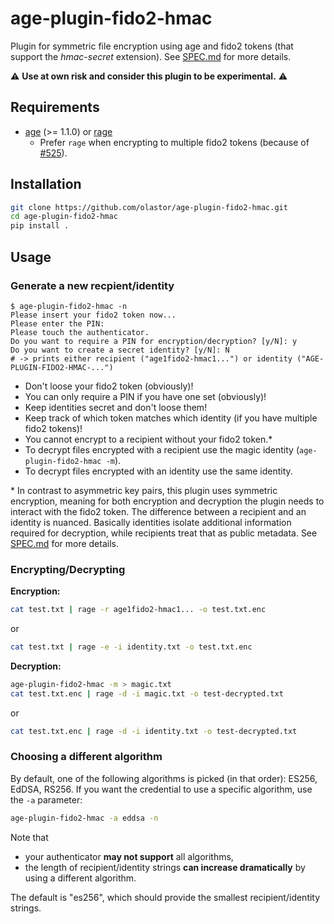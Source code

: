 # age-plugin-fido2-hmac

Plugin for symmetric file encryption using age and fido2 tokens (that support the _hmac-secret_ extension). See [SPEC.md](https://github.com/olastor/age-plugin-fido2-hmac/blob/main/SPEC.md) for more details.

⚠️ **Use at own risk and consider this plugin to be experimental.** ⚠️

## Requirements

- [age](https://github.com/FiloSottile/age) (>= 1.1.0) or [rage](https://github.com/str4d/rage)
  - Prefer `rage` when encrypting to multiple fido2 tokens (because of [#525](https://github.com/FiloSottile/age/issues/526)).

## Installation

```bash
git clone https://github.com/olastor/age-plugin-fido2-hmac.git
cd age-plugin-fido2-hmac
pip install .
```

## Usage

### Generate a new recpient/identity

```
$ age-plugin-fido2-hmac -n
Please insert your fido2 token now...
Please enter the PIN:
Please touch the authenticator.
Do you want to require a PIN for encryption/decryption? [y/N]: y
Do you want to create a secret identity? [y/N]: N
# -> prints either recipient ("age1fido2-hmac1...") or identity ("AGE-PLUGIN-FIDO2-HMAC-...")
```

- Don't loose your fido2 token (obviously)!
- You can only require a PIN if you have one set (obviously)!
- Keep identities secret and don't loose them!
- Keep track of which token matches which identity (if you have multiple fido2 tokens)!
- You cannot encrypt to a recipient without your fido2 token.\*
- To decrypt files encrypted with a recipient use the magic identity (`age-plugin-fido2-hmac -m`).
- To decrypt files encrypted with an identity use the same identity.

\* In contrast to asymmetric key pairs, this plugin uses symmetric encryption, meaning for both encryption and decryption the plugin needs to interact with the fido2 token. The difference between a recipient and an identity is nuanced. Basically identities isolate additional information required for decryption, while recipients treat that as public metadata. See [SPEC.md](https://github.com/olastor/age-plugin-fido2-hmac/blob/main/SPEC.md) for more details.

### Encrypting/Decrypting

**Encryption:**

```bash
cat test.txt | rage -r age1fido2-hmac1... -o test.txt.enc
```

or

```bash
cat test.txt | rage -e -i identity.txt -o test.txt.enc
```

**Decryption:**

```bash
age-plugin-fido2-hmac -m > magic.txt
cat test.txt.enc | rage -d -i magic.txt -o test-decrypted.txt
```

or

```bash
cat test.txt.enc | rage -d -i identity.txt -o test-decrypted.txt
```

### Choosing a different algorithm

By default, one of the following algorithms is picked (in that order): ES256, EdDSA, RS256. If you want the credential to use a specific algorithm, use the `-a` parameter:

```bash
age-plugin-fido2-hmac -a eddsa -n
```

Note that

- your authenticator **may not support** all algorithms,
- the length of recipient/identity strings **can increase dramatically** by using a different algorithm.

The default is "es256", which should provide the smallest recipient/identity strings.


